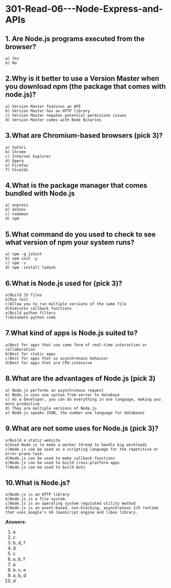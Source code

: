 # 301-Read-06---Node-Express-and-APIs

## 1. Are Node.js programs executed from the browser?  
~~~
a) Yes
b) No 
~~~

## 2.Why is it better to use a Version Master when you download npm (the package that comes with node.js)?  
~~~
a) Version Master features an API 
b) Version Master has an HTTP library 
c) Version Master negates potential permission issues 
d) Version Master comes with Node Binaries 
~~~

## 3.What are Chromium-based browsers (pick 3)? 
~~~
a) Safari 
b) Chrome 
c) Internal Explorer 
d) Opera 
e) Firefox 
f) Vivaldi 
~~~

## 4.What is the package manager that comes bundled with Node.js 
~~~
a) express
b) dotenv 
c) nodemon 
d) npm 
~~~

## 5.What command do you used to check to see what version of npm your system runs? 
~~~
a) npm -g jshint 
b) npm init -y 
c) npm -v 
d) npm -install lodash 
~~~

## 6.What is Node.js used for (pick 3)? 
~~~
a)Build JS files 
b)Run test 
c)Allow you to run multiple versions of the same file
d)Executes callback functions 
e)Build python filters 
f)Automate python code 
~~~

## 7.What kind of apps is Node.js suited to?  
~~~
a)Best for apps that use some form of real-time interaction or collaboration 
b)Best for static apps 
c)Best for apps that us asynchronous behavior 
d)Best for apps that are CPU-intensive 
~~~

## 8.What are the advantages of Node.js (pick 3) 
~~~
a) Node.js performs an asynchronous request
b) Node.js uses one syntax from server to database 
c) As a developer, you can do everything in one language, making you more productive 
d) They are multiple versions of Node.js
e) Node.js speaks JSON, the number one language for databases 
~~~ 

## 9.What are not some uses for Node.js (pick 3)? 
~~~
a)Build a static website 
b)Used Node.js to make a worker thread to handle big workloads 
c)Node.js can be used as a scripting language for the repetitive or error-prone task. 
d)Node.js can be used to make callback functions 
e)Node.js can be used to build cross-platform apps 
f)Node.js can be used to build bots  
~~~

## 10.What is Node.js? 
~~~
a)Node.js is an HTTP library
b)Node.js is a file system.
c)Node.js is an operating system regulated utility method 
d)Node.js is an event-based, non-blocking, asynchronous I/O runtime that uses Google’s V8 JavaScript engine and libuv library. 
~~~

***Answers:***
1. a
2. c 
3. b, d, f
4. d 
5. c 
6. a, b, f 
7. a 
8. b. c. e 
9. a, b, d 
10. d 

